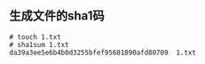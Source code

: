 ## 生成文件的sha1码

```
# touch 1.txt
# sha1sum 1.txt
da39a3ee5e6b4b0d3255bfef95601890afd80709  1.txt
```